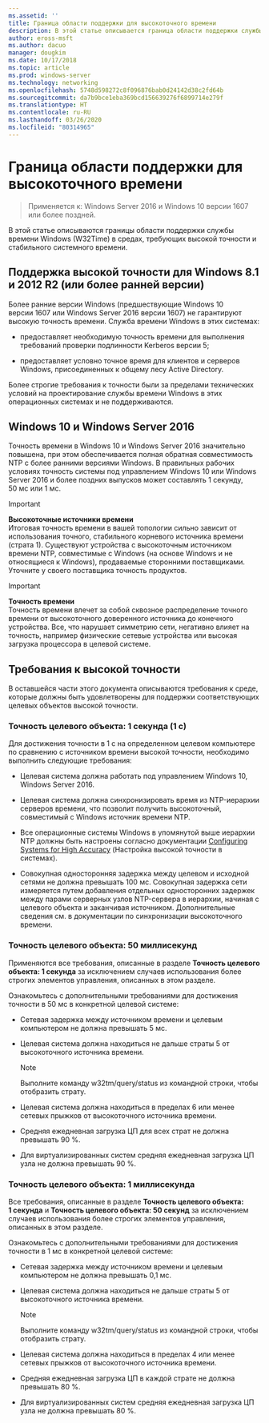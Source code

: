 ```yaml
---
ms.assetid: ''
title: Граница области поддержки для высокоточного времени
description: В этой статье описывается граница области поддержки службы времени Windows (W32Time) в средах, требующих высокой точности и стабильного системного времени.
author: eross-msft
ms.author: dacuo
manager: dougkim
ms.date: 10/17/2018
ms.topic: article
ms.prod: windows-server
ms.technology: networking
ms.openlocfilehash: 5748d598272c8f096876bab0d24142d38c2fd64b
ms.sourcegitcommit: da7b9bce1eba369bcd156639276f6899714e279f
ms.translationtype: HT
ms.contentlocale: ru-RU
ms.lasthandoff: 03/26/2020
ms.locfileid: "80314965"
---
```

# <a name="support-boundary-for-high-accuracy-time"></a>Граница области поддержки для высокоточного времени

>Применяется к: Windows Server 2016 и Windows 10 версии 1607 или более поздней.

В этой статье описываются границы области поддержки службы времени Windows (W32Time) в средах, требующих высокой точности и стабильного системного времени.

## <a name="high-accuracy-support-for-windows-81-and-2012-r2-or-prior"></a>Поддержка высокой точности для Windows 8.1 и 2012 R2 (или более ранней версии)

Более ранние версии Windows (предшествующие Windows 10 версии 1607 или Windows Server 2016 версии 1607) не гарантируют высокую точность времени. Служба времени Windows в этих системах:

-   предоставляет необходимую точность времени для выполнения требований проверки подлинности Kerberos версии 5;

-   предоставляет условно точное время для клиентов и серверов Windows, присоединенных к общему лесу Active Directory.

Более строгие требования к точности были за пределами технических условий на проектирование службы времени Windows в этих операционных системах и не поддерживаются.

## <a name="windows-10-and-windows-server-2016"></a>Windows 10 и Windows Server 2016

Точность времени в Windows 10 и Windows Server 2016 значительно повышена, при этом обеспечивается полная обратная совместимость NTP с более ранними версиями Windows. В правильных рабочих условиях точность системы под управлением Windows 10 или Windows Server 2016 и более поздних выпусков может составлять 1 секунду, 50 мс или 1 мс.

>[!IMPORTANT]
>**Высокоточные источники времени**<br>
>Итоговая точность времени в вашей топологии сильно зависит от использования точного, стабильного корневого источника времени (страта 1). Существуют устройства с высокоточным источником времени NTP, совместимые с Windows (на основе Windows и не относящиеся к Windows), продаваемые сторонними поставщиками. Уточните у своего поставщика точность продуктов.

>[!IMPORTANT]
>**Точность времени**<br>
>Точность времени влечет за собой сквозное распределение точного времени от высокоточного доверенного источника до конечного устройства. Все, что нарушает симметрию сети, негативно влияет на точность, например физические сетевые устройства или высокая загрузка процессора в целевой системе.

## <a name="high-accuracy-requirements"></a>Требования к высокой точности

В оставшейся части этого документа описываются требования к среде, которые должны быть удовлетворены для поддержки соответствующих целевых объектов высокой точности.

### <a name="target-accuracy-1-second-1s"></a>Точность целевого объекта: 1 секунда (1 с)

Для достижения точности в 1 с на определенном целевом компьютере по сравнению с источником времени высокой точности, необходимо выполнить следующие требования:

-   Целевая система должна работать под управлением Windows 10, Windows Server 2016.

-   Целевая система должна синхронизировать время из NTP-иерархии серверов времени, что позволит получить высокоточный, совместимый с Windows источник времени NTP.

-   Все операционные системы Windows в упомянутой выше иерархии NTP должны быть настроены согласно документации [Configuring Systems for High Accuracy](configuring-systems-for-high-accuracy.md) (Настройка высокой точности в системах).

-   Совокупная односторонняя задержка между целевом и исходной сетями не должна превышать 100 мс. Совокупная задержка сети измеряется путем добавления отдельных односторонних задержек между парами серверных узлов NTP-сервера в иерархии, начиная с целевого объекта и заканчивая источником. Дополнительные сведения см. в документации по синхронизации высокоточного времени.

### <a name="target-accuracy-50-milliseconds"></a>Точность целевого объекта: 50 миллисекунд

Применяются все требования, описанные в разделе **Точность целевого объекта: 1 секунда** за исключением случаев использования более строгих элементов управления, описанных в этом разделе.

Ознакомьтесь с дополнительными требованиями для достижения точности в 50 мс в конкретной целевой системе:

-   Сетевая задержка между источником времени и целевым компьютером не должна превышать 5 мс.

-   Целевая система должна находиться не дальше страты 5 от высокоточного источника времени.

    >[!Note]
    >Выполните команду w32tm/query/status из командной строки, чтобы отобразить страту.

-   Целевая система должна находиться в пределах 6 или менее сетевых прыжков от высокоточного источника времени.

-   Средняя ежедневная загрузка ЦП для всех страт не должна превышать 90 %.

-   Для виртуализированных систем средняя ежедневная загрузка ЦП узла не должна превышать 90 %.

### <a name="target-accuracy-1-millisecond"></a>Точность целевого объекта: 1 миллисекунда

Все требования, описанные в разделе **Точность целевого объекта: 1 секунда** и **Точность целевого объекта: 50 секунд** за исключением случаев использования более строгих элементов управления, описанных в этом разделе.

Ознакомьтесь с дополнительными требованиями для достижения точности в 1 мс в конкретной целевой системе:

-   Сетевая задержка между источником времени и целевым компьютером не должна превышать 0,1 мс.

-   Целевая система должна находиться не дальше страты 5 от высокоточного источника времени.

    >[!Note]
    >Выполните команду w32tm/query/status из командной строки, чтобы отобразить страту.

-   Целевая система должна находиться в пределах 4 или менее сетевых прыжков от высокоточного источника времени.

-   Средняя ежедневная загрузка ЦП в каждой страте не должна превышать 80 %.

-   Для виртуализированных систем средняя ежедневная загрузка ЦП узла не должна превышать 80 %.
